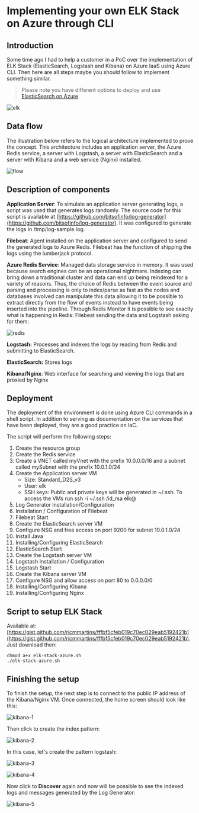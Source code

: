 # Implementing your own ELK Stack on Azure through CLI

## Introduction
Some time ago I had to help a customer in a PoC over the implementation of ELK Stack (ElasticSearch, Logstash and Kibana) on Azure IaaS using Azure CLI. Then here are all steps maybe you should follow to implement something similar.

> Please note you have different options to deploy and use [ElasticSearch on Azure](https://azure.microsoft.com/en-us/overview/linux-on-azure/elastic/)

![elk](/elk-stack.png)

## Data flow

The illustration below refers to the logical architecture implemented to prove the concept. This architecture includes an application server, the Azure Redis service, a server with Logstash, a server with ElasticSearch and a server with Kibana and a web service (Nginx) installed.

![flow](/flow.png)


## Description of components

**Application Server**: To simulate an application server generating logs, a script was used that generates logs randomly. The source code for this script is available at [https://github.com/bitsofinfo/log-generator](https://github.com/bitsofinfo/log-generator). It was configured to generate the logs in /tmp/log-sample.log.

**Filebeat**: Agent installed on the application server and configured to send the generated logs to Azure Redis. Filebeat has the function of shipping the logs using the lumberjack protocol.

**Azure Redis Service**: Managed data storage service in memory. It was used because search engines can be an operational nightmare. Indexing can bring down a traditional cluster and data can end up being reindexed for a variety of reasons. Thus, the choice of Redis between the event source and parsing and processing is only to index/parse as fast as the nodes and databases involved can manipulate this data allowing it to be possible to extract directly from the flow of events instead to have events being inserted into the pipeline. Through Redis Monitor it is possible to see exactly what is happening in Redis: Filebeat sending the data and Logstash asking for them:

![redis](/redis-console.png)

**Logstash:** Processes and indexes the logs by reading from Redis and submitting to ElasticSearch.

**ElasticSearch:** Stores logs

**Kibana/Nginx**: Web interface for searching and viewing the logs that are proxied by Nginx

## Deployment

The deployment of the environment is done using Azure CLI commands in a shell script. In addition to serving as documentation on the services that have been deployed, they are a  good practice on IaC.

The script will perform the following steps:

1. Create the resource group
2. Create the Redis service
3. Create a VNET called myVnet with the prefix 10.0.0.0/16 and a subnet called mySubnet with the prefix 10.0.1.0/24
4. Create the Application server VM
   * Size: Standard_D2S_v3
   * User: elk
   * SSH keys: Public and private keys will be generated in ~/.ssh. To access the VMs run ssh -i ~/.ssh /id_rsa elk@<ip>
5. Log Generator Installation/Configuration
6. Installation / Configuration of Filebeat
7. Filebeat Start
8. Create the ElasticSearch server VM
9. Configure NSG and free access on port 9200 for subnet 10.0.1.0/24
10. Install Java
11. Installing/Configuring ElasticSearch
12. ElasticSearch Start
13. Create the Logstash server VM
14. Logstash Installation / Configuration
15. Logstash Start
16. Create the Kibana server VM
17. Configure NSG and allow access on port 80 to 0.0.0.0/0
18. Installing/Configuring Kibana
19. Installing/Configuring Nginx

## Script to setup ELK Stack

Available at: [https://gist.github.com/ricmmartins/fffbf5cfeb019c70ec029eab5192421b](https://gist.github.com/ricmmartins/fffbf5cfeb019c70ec029eab5192421b). Just download then:

```
chmod a+x elk-stack-azure.sh
./elk-stack-azure.sh
```

## Finishing the setup

To finish the setup, the next step is to connect to the public IP address of the Kibana/Nginx VM. Once connected, the home screen should look like this:

![kibana-1](/kibana-1.png)

Then click to create the index pattern:

![kibana-2](/kibana-2.png)

In this case, let's create the pattern logstash:

![kibana-3](/kibana-3.png)

![kibana-4](/kibana-4.png)

Now click to **Discover** again and now will be possible to see the indexed logs and messages generated by the Log Generator:

![kibana-5](/kibana-5.png)




